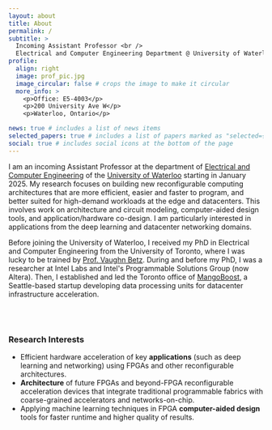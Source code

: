 ```yaml
---
layout: about
title: About
permalink: /
subtitle: >
  Incoming Assistant Professor <br />
  Electrical and Computer Engineering Department @ University of Waterloo
profile:
  align: right
  image: prof_pic.jpg
  image_circular: false # crops the image to make it circular
  more_info: >
    <p>Office: E5-4003</p>
    <p>200 University Ave W</p>
    <p>Waterloo, Ontario</p>

news: true # includes a list of news items
selected_papers: true # includes a list of papers marked as "selected={true}"
social: true # includes social icons at the bottom of the page
---
```


I am an incoming Assistant Professor at the department of [Electrical and Computer Engineering](https://uwaterloo.ca/electrical-computer-engineering/) of the [University of Waterloo](https://en.wikipedia.org/wiki/University_of_Waterloo) starting in January 2025.
My research focuses on building new reconfigurable computing architectures that are more efficient, easier and faster to program, and better suited for high-demand workloads at the edge and datacenters.
This involves work on architecture and circuit modeling, computer-aided design tools, and application/hardware co-design.
I am particularly interested in applications from the deep learning and datacenter networking domains.

Before joining the University of Waterloo, I received my PhD in Electrical and Computer Engineering from the University of Toronto, where I was lucky to be trained by [Prof. Vaughn Betz](https://www.eecg.utoronto.ca/~vaughn/).
During and before my PhD, I was a researcher at Intel Labs and Intel's Programmable Solutions Group (now Altera).
Then, I established and led the Toronto office of [MangoBoost](https://www.mangoboost.io/), a Seattle-based startup developing data processing units for datacenter infrastructure acceleration.

<br/><br/>

### Research Interests

- Efficient hardware acceleration of key **applications** (such as deep learning and networking) using FPGAs and other reconfigurable architectures.
- **Architecture** of future FPGAs and beyond-FPGA reconfigurable acceleration devices that integrate traditional programmable fabrics with coarse-grained accelerators and networks-on-chip.
- Applying machine learning techniques in FPGA **computer-aided design** tools for faster runtime and higher quality of results.

<br/><br/>
